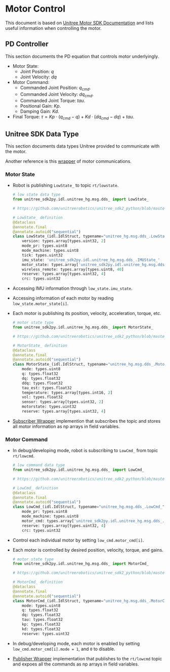# Motor Control

This document is based on [Unitree Motor SDK Documentation](https://support.unitree.com/home/en/Motor_SDK_Dev_Guide)
and lists useful information when controlling the motor.

## PD Controller

This section documents the PD equation that controls motor underlyingly.

- Motor State:
    - Joint Position: $q$
    - Joint Velocity: $dq$
- Motor Command:
    - Commanded Joint Position: $q_{cmd}$.
    - Commanded Joint Velocity: $dq_{cmd}$.
    - Commanded Joint Torque: $tau$.
    - Positional Gain: $Kp$.
    - Damping Gain: $Kd$.
- Final Torque: $\tau = Kp \cdot (q_{cmd} - q) + Kd \cdot (dq_{cmd} - dq) + tau$.

## Unitree SDK Data Type

This section documents data types Unitree provided to communicate with the motor.

Another reference is this [wrapper](https://github.com/correlllab/h12_ros2_controller/blob/main/h12_ros2_controller/core/channel_interface.py)
of motor communications.

### Motor State

- Robot is publishing `LowState_` to topic `rt/lowstate`.

    ```python
    # low state data type
    from unitree_sdk2py.idl.unitree_hg.msg.dds_ import LowState_

    # https://github.com/unitreerobotics/unitree_sdk2_python/blob/master/unitree_sdk2py/idl/unitree_hg/msg/dds_/_LowState_.py

    # LowState_ definition
    @dataclass
    @annotate.final
    @annotate.autoid("sequential")
    class LowState_(idl.IdlStruct, typename="unitree_hg.msg.dds_.LowState_"):
        version: types.array[types.uint32, 2]
        mode_pr: types.uint8
        mode_machine: types.uint8
        tick: types.uint32
        imu_state: 'unitree_sdk2py.idl.unitree_hg.msg.dds_.IMUState_'
        motor_state: types.array['unitree_sdk2py.idl.unitree_hg.msg.dds_.MotorState_', 35]
        wireless_remote: types.array[types.uint8, 40]
        reserve: types.array[types.uint32, 4]
        crc: types.uint32
    ```

- Accessing IMU information through `low_state.imu_state`.
- Accessing information of each motor by reading `low_state.motor_state[i]`.
- Each motor is publishing its position, velocity, acceleration, torque, etc.

    ```python
    # motor state type
    from unitree_sdk2py.idl.unitree_hg.msg.dds_ import MotorState_

    # https://github.com/unitreerobotics/unitree_sdk2_python/blob/master/unitree_sdk2py/idl/unitree_hg/msg/dds_/_MotorState_.py

    # MotorState_ definition
    @dataclass
    @annotate.final
    @annotate.autoid("sequential")
    class MotorState_(idl.IdlStruct, typename="unitree_hg.msg.dds_.MotorState_"):
        mode: types.uint8
        q: types.float32
        dq: types.float32
        ddq: types.float32
        tau_est: types.float32
        temperature: types.array[types.int16, 2]
        vol: types.float32
        sensor: types.array[types.uint32, 2]
        motorstate: types.uint32
        reserve: types.array[types.uint32, 4]
    ```

- [Subscriber Wrapper](https://github.com/correlllab/h12_ros2_controller/blob/main/h12_ros2_controller/core/channel_interface.py#L29)
    implemention that subscribes the topic and stores all motor information as np arrays in field variables.

### Motor Command

- In debug/developing mode, robot is subscribing to `LowCmd_` from topic `rt/lowcmd`.

    ```python
    # low command data type
    from unitree_sdk2py.idl.unitree_hg.msg.dds_ import LowCmd_

    # https://github.com/unitreerobotics/unitree_sdk2_python/blob/master/unitree_sdk2py/idl/unitree_hg/msg/dds_/_LowCmd_.py

    # LowCmd_ definition
    @dataclass
    @annotate.final
    @annotate.autoid("sequential")
    class LowCmd_(idl.IdlStruct, typename="unitree_hg.msg.dds_.LowCmd_"):
        mode_pr: types.uint8
        mode_machine: types.uint8
        motor_cmd: types.array['unitree_sdk2py.idl.unitree_hg.msg.dds_.MotorCmd_', 35]
        reserve: types.array[types.uint32, 4]
        crc: types.uint32
    ```

- Control each individual motor by setting `low_cmd.motor_cmd[i]`.
- Each motor is controlled by desired position, velocity, torque, and gains.

    ```python
    # motor state type
    from unitree_sdk2py.idl.unitree_hg.msg.dds_ import MotorCmd_

    # https://github.com/unitreerobotics/unitree_sdk2_python/blob/master/unitree_sdk2py/idl/unitree_hg/msg/dds_/_MotorCmd_.py

    # MotorCmd_ definition
    @dataclass
    @annotate.final
    @annotate.autoid("sequential")
    class MotorCmd_(idl.IdlStruct, typename="unitree_hg.msg.dds_.MotorCmd_"):
        mode: types.uint8
        q: types.float32
        dq: types.float32
        tau: types.float32
        kp: types.float32
        kd: types.float32
        reserve: types.uint32
    ```

- In debug/developing mode, each motor is enabled by setting `low_cmd.motor_cmd[i].mode = 1`, and `0` to disable.
- [Publisher Wrapper](https://github.com/correlllab/h12_ros2_controller/blob/main/h12_ros2_controller/core/channel_interface.py#L77)
    implementation that publishes to the `rt/lowcmd` topic and expoes all the commands as np arrays in field variables.
